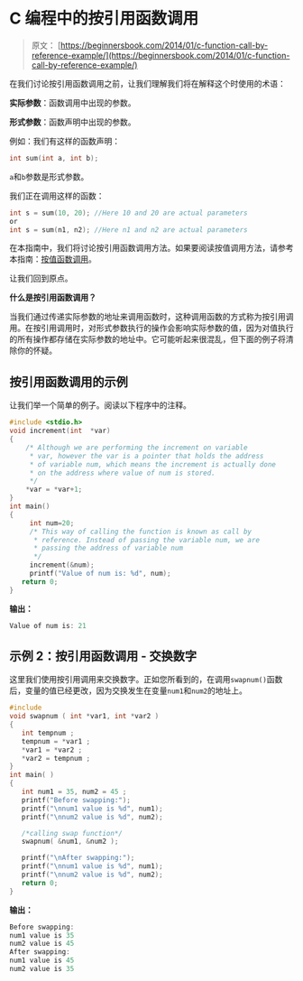 # C 编程中的按引用函数调用

> 原文： [https://beginnersbook.com/2014/01/c-function-call-by-reference-example/](https://beginnersbook.com/2014/01/c-function-call-by-reference-example/)

在我们讨论按引用函数调用之前，让我们理解我们将在解释这个时使用的术语：

**实际参数**：函数调用中出现的参数。

**形式参数**：函数声明中出现的参数。

例如：我们有这样的函数声明：

```c
int sum(int a, int b);
```

`a`和`b`参数是形式参数。

我们正在调用这样的函数：

```c
int s = sum(10, 20); //Here 10 and 20 are actual parameters
or 
int s = sum(n1, n2); //Here n1 and n2 are actual parameters
```

在本指南中，我们将讨论按引用函数调用方法。如果要阅读按值调用方法，请参考本指南：[按值函数调用](https://beginnersbook.com/2014/01/c-function-call-by-value-example/)。

让我们回到原点。

**什么是按引用函数调用？**

当我们通过传递实际参数的地址来调用函数时，这种调用函数的方式称为按引用调用。在按引用调用时，对形式参数执行的操作会影响实际参数的值，因为对值执行的所有操作都存储在实际参数的地址中。它可能听起来很混乱，但下面的例子将清除你的怀疑。

## 按引用函数调用的示例

让我们举一个简单的例子。阅读以下程序中的注释。

```c
#include <stdio.h>
void increment(int  *var)
{
    /* Although we are performing the increment on variable
     * var, however the var is a pointer that holds the address
     * of variable num, which means the increment is actually done
     * on the address where value of num is stored.
     */
    *var = *var+1;
}
int main()
{
     int num=20;
     /* This way of calling the function is known as call by
      * reference. Instead of passing the variable num, we are
      * passing the address of variable num
      */
     increment(&num);
     printf("Value of num is: %d", num);
   return 0;
}

```

**输出：**

```c
Value of num is: 21
```

## 示例 2：按引用函数调用 - 交换数字

这里我们使用按引用调用来交换数字。正如您所看到的，在调用`swapnum()`函数后，变量的值已经更改，因为交换发生在变量`num1`和`num2`的地址上。

```c
#include 
void swapnum ( int *var1, int *var2 )
{
   int tempnum ;
   tempnum = *var1 ;
   *var1 = *var2 ;
   *var2 = tempnum ;
}
int main( )
{
   int num1 = 35, num2 = 45 ;
   printf("Before swapping:");
   printf("\nnum1 value is %d", num1);
   printf("\nnum2 value is %d", num2);

   /*calling swap function*/
   swapnum( &num1, &num2 );

   printf("\nAfter swapping:");
   printf("\nnum1 value is %d", num1);
   printf("\nnum2 value is %d", num2);
   return 0;
}

```

**输出：**

```c
Before swapping:
num1 value is 35
num2 value is 45
After swapping:
num1 value is 45
num2 value is 35

```